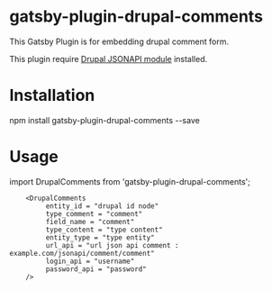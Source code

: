 # gatsby-plugin-drupal-comments
This Gatsby Plugin is for embedding drupal comment form.

This plugin require [Drupal JSONAPI module](https://www.drupal.org/project/jsonapi) installed.

# Installation
npm install gatsby-plugin-drupal-comments --save

# Usage
import DrupalComments from 'gatsby-plugin-drupal-comments';

        <DrupalComments
             entity_id = "drupal id node"
             type_comment = "comment"
             field_name = "comment"
             type_content = "type content" 
             entity_type = "type entity"
             url_api = "url json api comment : example.com/jsonapi/comment/comment"
             login_api = "username"
             password_api = "password"
        />
